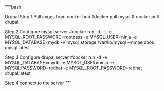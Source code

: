 """bash

Drupal
Step 1 
Pull imges from docker hub 
#docker pull mysql & docker pull drupal

Step 2
Configure mysql server
#docker run -d -it -e MYSQL_ROOT_PASSWORD=rootpass  -e MYSQL_USER=ninja  -e MYSQL_DATABASE=mydb -v mysql_storage:/var/lib/mysql --nmae dbos mysql:latest

Step 3 
Configure drupal server
#docker run -d -e MYSQL_DATABASE=mydb -e MYSQL_USER=ninja -e MYSQl_PASSWORD=redhat -e MYSQL_ROOT_PASSWORD=redhat drupal:latest

Step 4 
connect to the server
"""
